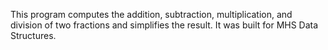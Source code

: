 This program computes the addition, subtraction, multiplication, and division of
two fractions and simplifies the result. It was built for MHS Data Structures.
